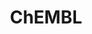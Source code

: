 ---
bigquery: https://console.cloud.google.com/bigquery?p=patents-public-data&d=ebi_chembl&page=dataset
citation: '"The ChEMBL database in 2017." Anna Gaulton, Anne Hersey, Michał Nowotka,
  A Patrícia Bento, Jon Chambers, David Mendez, Prudence Mutowo, Francis Atkinson,
  Louisa J Bellis, Elena Cibrián-Uhalte, Mark Davies, Nathan Dedman, Anneli Karlsson,
  María Paula Magariños, John P Overington, George Papadatos, Ines Smit, Andrew R
  Leach Nucleic acids Research (2017) 45 (Database Issue), D945-D954'
contributors: European Bioinformatics Institute
cost: None
description: ChEMBL Data is a manually curated database of small molecules used in
  drug discovery, including information about existing patented drugs.
documentation: 'schema: https://www.ebi.ac.uk/chembl/db_schema


  '
last_edit: Mon, 04 Apr 2022 19:07:30 GMT
location: https://console.cloud.google.com/marketplace/product/google_patents_public_datasets/chembl
maintained_by: EMBL-EBI, an outstation of European Molecular Biology Laboratory
related_publications: '

  ChEMBL: towards direct deposition of bioassay data.


  Mendez D, Gaulton A, Bento AP, Chambers J, De Veij M, Félix E, Magariños MP, Mosquera
  JF, Mutowo P, Nowotka M, Gordillo-Marañón M, Hunter F, Junco L, Mugumbate G, Rodriguez-Lopez
  M, Atkinson F, Bosc N, Radoux CJ, Segura-Cabrera A, Hersey A, Leach AR.


  — Nucleic Acids Res. 2019; 47(D1):D930-D940. doi: 10.1093/nar/gky1075

  '
schema_fields: '[''chirality'', ''nda_type'', ''updated_by'', ''relationship_desc'',
  ''assay_strain'', ''first_page'', ''mesh_heading'', ''compsyn_id'', ''efo_id'',
  ''cidx'', ''syn_type'', ''rgid'', ''aromatic_rings'', ''creation_date'', ''activity_id'',
  ''source'', ''site_residues'', ''previous_company'', ''met_conversion'', ''warning_type'',
  ''prodrug'', ''standard_inchi_key'', ''co_stem_id'', ''protein_class_synonym'',
  ''tissue_id'', ''doc_type'', ''assay_tax_id'', ''standard_inchi'', ''tid'', ''molsyn_id'',
  ''domain_id'', ''indref_id'', ''alogp'', ''l1'', ''comments'', ''active_molregno'',
  ''standard_value'', ''comp_class_id'', ''path'', ''mutation'', ''action_type'',
  ''mc_target_type'', ''biocomp_id'', ''mecref_id'', ''alert_id'', ''mol_frac_id'',
  ''source_domain_id'', ''ap_id'', ''cx_most_bpka'', ''bto_id'', ''withdrawn_reason'',
  ''protein_class_desc'', ''published_type'', ''src_short_name'', ''result_flag'',
  ''log_id'', ''abstract'', ''res_stem_id'', ''parent_type'', ''mechanism_comment'',
  ''ad_type'', ''warning_id'', ''job_id'', ''title'', ''submission_date'', ''le'',
  ''relationship'', ''component_synonym'', ''l4'', ''status'', ''prediction_method'',
  ''ass_cls_map_id'', ''bei'', ''mc_tax_id'', ''hrac_code'', ''irac_class_id'', ''normal_range_max'',
  ''full_mwt'', ''pchembl_value'', ''definition'', ''therapeutic_flag'', ''class_level'',
  ''cell_source_organism'', ''targrel_id'', ''standard_upper_value'', ''activity_count'',
  ''molfile'', ''site_id'', ''binding_site_comment'', ''entity_type'', ''caloha_id'',
  ''text_value'', ''name'', ''innovator_company'', ''ro3_pass'', ''ddd_id'', ''level2'',
  ''hbd'', ''targcomp_id'', ''subgroup'', ''frac_class_id'', ''record_id'', ''level3_description'',
  ''cell_source_tissue'', ''l8'', ''oc_id'', ''standard_type'', ''units'', ''accession'',
  ''atc_code'', ''psa'', ''mol_atc_id'', ''assay_desc'', ''uberon_id'', ''qed_weighted'',
  ''molecule_type'', ''ridx'', ''patent_expire_date'', ''ref_id'', ''direct_interaction'',
  ''priority'', ''dosed_ingredient'', ''uo_units'', ''helm_notation'', ''acd_most_apka'',
  ''lle'', ''isoform'', ''assay_tissue'', ''assay_param_id'', ''label'', ''volume'',
  ''confidence_score'', ''alert_set_id'', ''compound_name'', ''stem'', ''doi'', ''ddd_units'',
  ''level3'', ''level2_description'', ''mc_organism'', ''stat'', ''short_name'', ''irac_code'',
  ''std_act_id'', ''cellosaurus_id'', ''warning_country'', ''withdrawn_year'', ''metabolite_record_id'',
  ''assay_source'', ''indication_class'', ''src_assay_id'', ''disease_efficacy'',
  ''mc_target_name'', ''chembl_id'', ''l7'', ''target_desc'', ''molregno'', ''company'',
  ''assay_test_type'', ''authors'', ''selectivity_comment'', ''predbind_id'', ''cx_most_apka'',
  ''inorganic_flag'', ''route'', ''canonical_smiles'', ''downgraded'', ''dosage_form'',
  ''ref_url'', ''hba'', ''polymer_flag'', ''cell_ontology_id'', ''alert_name'', ''set_name'',
  ''ingredient'', ''drugind_id'', ''enzyme_tid'', ''idx'', ''patent_id'', ''relationship_type'',
  ''sequence'', ''usan_stem_id'', ''chebi_par_id'', ''applicant_full_name'', ''orig_description'',
  ''aspect'', ''activity_comment'', ''doc_id'', ''sitecomp_id'', ''cx_logd'', ''pubmed_id'',
  ''prod_pat_id'', ''who_name'', ''mol_hrac_id'', ''max_phase_for_ind'', ''l2'', ''usan_year'',
  ''db_source'', ''pathway_key'', ''compd_id'', ''parent_molregno'', ''data_validity_comment'',
  ''drug_record_id'', ''comp_go_id'', ''mec_id'', ''domain_type'', ''mol_irac_id'',
  ''src_compound_id'', ''parameter_type'', ''normal_range_min'', ''l6'', ''cl_lincs_id'',
  ''metref_id'', ''mc_target_accession'', ''sei'', ''molecular_mechanism'', ''protein_class_id'',
  ''issue'', ''last_active'', ''usan_stem'', ''domain_name'', ''tax_id'', ''class_type'',
  ''standard_units'', ''last_page'', ''hba_lipinski'', ''l5'', ''l3'', ''assay_class_id'',
  ''smarts'', ''parenteral'', ''level4'', ''pathway_id'', ''as_id'', ''stem_class'',
  ''mw_freebase'', ''type'', ''major_class'', ''ddd_value'', ''num_lipinski_ro5_violations'',
  ''target_mapping'', ''version'', ''acd_logd'', ''approval_date'', ''parent_id'',
  ''published_units'', ''end_position'', ''entity_id'', ''standard_text_value'', ''black_box_warning'',
  ''confidence'', ''parent_go_id'', ''species_group_flag'', ''cpd_str_alert_id'',
  ''num_alerts'', ''who_extra'', ''warning_class'', ''first_in_class'', ''country'',
  ''sequence_md5sum'', ''mesh_id'', ''relation'', ''qudt_units'', ''assay_category'',
  ''compound_key'', ''level4_description'', ''src_id'', ''mechanism_of_action'', ''target_type'',
  ''smid'', ''bao_format'', ''research_stem'', ''publication_number'', ''tid_fixed'',
  ''withdrawn_class'', ''substrate_record_id'', ''warnref_id'', ''acd_logp'', ''protclasssyn_id'',
  ''published_relation'', ''synonyms'', ''src_description'', ''natural_product'',
  ''assay_cell_type'', ''ddd_admr'', ''patent_use_code'', ''description'', ''trade_name'',
  ''level1'', ''published_value'', ''standard_relation'', ''level5'', ''structure_type'',
  ''variant_id'', ''molecular_species'', ''drug_substance_flag'', ''cell_description'',
  ''cell_id'', ''assay_type'', ''met_comment'', ''hbd_lipinski'', ''upper_value'',
  ''strength'', ''delist_flag'', ''annotation'', ''first_approval'', ''max_phase'',
  ''efo_term'', ''drug_product_flag'', ''component_type'', ''standard_flag'', ''bao_endpoint'',
  ''value'', ''start_position'', ''potential_duplicate'', ''availability_type'', ''cell_source_tax_id'',
  ''product_id'', ''clo_id'', ''parameter_value'', ''related_tid'', ''cell_name'',
  ''site_name'', ''curated_by'', ''tbl'', ''enzyme_name'', ''ref_type'', ''met_id'',
  ''topical'', ''withdrawn_flag'', ''frac_code'', ''go_id'', ''component_id'', ''ddd_comment'',
  ''homologue'', ''warning_year'', ''usan_substem'', ''full_molformula'', ''toid'',
  ''withdrawn_country'', ''db_version'', ''year'', ''curation_comment'', ''bao_id'',
  ''actsm_id'', ''oral'', ''assay_organism'', ''mw_monoisotopic'', ''cx_logp'', ''rtb'',
  ''num_ro5_violations'', ''assay_id'', ''level1_description'', ''aidx'', ''acd_most_bpka'',
  ''formulation_id'', ''heavy_atoms'', ''journal'', ''active_ingredient'', ''pref_name'',
  ''organism'', ''patent_no'', ''usan_stem_definition'', ''warning_description'',
  ''domain_description'', ''hrac_class_id'', ''updated_on'', ''assay_subcellular_fraction'']'
shortname: chembl
tags:
- biotechnology
- health
- chemical
- bioinformatics
- medical
terms_of_use: CC BY-SA 3.0
title: ChEMBL
uuid: e232a192-965c-4ec9-904c-155b6dfe56c5
---